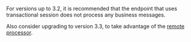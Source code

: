 For versions up to 3.2, it is recommended that the endpoint that uses transactional session does not process any business messages.

Also consider upgrading to version 3.3, to take advantage of the [remote processor](?version=transactionalsession_3.3#remote-processor).
